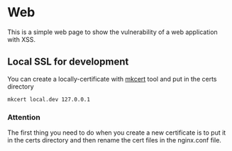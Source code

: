 # Web
This is a simple web page to show the vulnerability of a web application with XSS.

## Local SSL for development
You can create a locally-certificate with [mkcert](https://github.com/FiloSottile/mkcert) tool and put in the certs directory

```shell
mkcert local.dev 127.0.0.1
```

### Attention
The first thing you need to do when you create a new certificate is to put it in the certs directory and then rename the cert files in the nginx.conf file.
